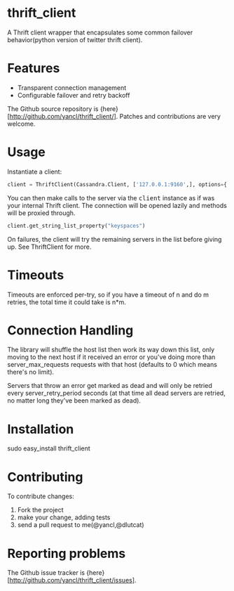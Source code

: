 thrift_client
=============

A Thrift client wrapper that encapsulates some common failover behavior(python version of twitter thrift client).

Features
=============

* Transparent connection management
* Configurable failover and retry backoff

The Github source repository is {here}[http://github.com/yancl/thrift_client/]. Patches and contributions are very welcome.

Usage
=============

Instantiate a client:

```python
client = ThriftClient(Cassandra.Client, ['127.0.0.1:9160',], options={'retries':2})
```

You can then make calls to the server via the <tt>client</tt> instance as if was your internal Thrift client. The connection will be opened lazily and methods will be proxied through.

```python
client.get_string_list_property("keyspaces")
```

On failures, the client will try the remaining servers in the list before giving up. See ThriftClient for more.

Timeouts
=============

Timeouts are enforced per-try, so if you have a timeout of n and do m retries, the total time it could take is n*m.

Connection Handling
=============

The library will shuffle the host list then work its way down this list, only moving to the next host if it received an error or you've doing more than server_max_requests requests with that host (defaults to 0 which means there's no limit).

Servers that throw an error get marked as dead and will only be retried every server_retry_period seconds (at that time all dead servers are retried, no matter long they've been marked as dead).

Installation
=============

  sudo easy_install thrift_client

Contributing
=============

To contribute changes:

1. Fork the project
2. make your change, adding tests
3. send a pull request to me(@yancl,@dlutcat)

Reporting problems
=============

The Github issue tracker is {here}[http://github.com/yancl/thrift_client/issues].
